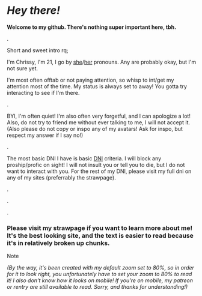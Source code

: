 # ***Hey there!***

**Welcome to my github. There's nothing super important here, tbh.**

.

Short and sweet intro rq; 

I'm Chrissy, I'm 21, I go by [she](https://en.pronouns.page/@Chrissybeans)/[her](https://pronouns.cc/@Chrispybeans) pronouns. Any are probably okay, but I'm not sure yet. 

I'm most often offtab or not paying attention, so whisp to int/get my attention most of the time. My status is always set to away! You gotta try interacting to see if I'm there.

.

BYI, I'm often quiet! I'm also often very forgetful, and I can apologize a lot! Also, do not try to friend me without ever talking to me, I will not accept it. (Also please do not copy or inspo any of my avatars! Ask for inspo, but respect my answer if I say no!)

.

The most basic DNI I have is basic [DNI](https://dni-criteria.carrd.co/) criteria. I will block any proship/profic on sight! I will not insult you or tell you to die, but I do not want to interact with you. For the rest of my DNI, please visit my full dni on any of my sites (preferrably the strawpage).

.

.

.

### Please visit my strawpage if you want to learn more about me! It's the best looking site, and the text is easier to read because it's in relatively broken up chunks. 

>[!NOTE]
*(By the way, it's been created with my default zoom set to 80%, so in order for it to look right, you unfortunately have to set your zoom to 80% to read it! I also don't know how it looks on mobile! If you're on mobile, my patreon or rentry are still available to read. Sorry, and thanks for understanding!)*
